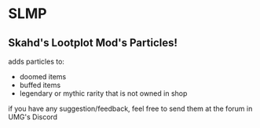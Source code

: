 # SLMP
## Skahd's Lootplot Mod's Particles!

adds particles to:
- doomed items
- buffed items
- legendary or mythic rarity that is not owned in shop

if you have any suggestion/feedback, feel free to send them at the forum in UMG's Discord
